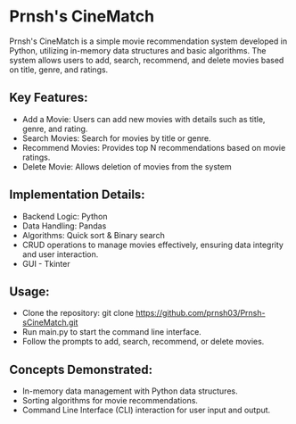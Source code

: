 # Prnsh's CineMatch
Prnsh's CineMatch is a simple movie recommendation system developed in Python, utilizing in-memory data structures and basic algorithms. The system allows users to add, search, recommend, and delete movies based on title, genre, and ratings.

## Key Features:
* Add a Movie: Users can add new movies with details such as title, genre, and rating.
* Search Movies: Search for movies by title or genre.
* Recommend Movies: Provides top N recommendations based on movie ratings.
* Delete Movie: Allows deletion of movies from the system

## Implementation Details:
* Backend Logic: Python
* Data Handling: Pandas
* Algorithms: Quick sort & Binary search 
* CRUD operations to manage movies effectively, ensuring data integrity and user interaction.
* GUI - Tkinter

## Usage:
* Clone the repository: git clone https://github.com/prnsh03/Prnsh-sCineMatch.git
* Run main.py to start the command line interface.
* Follow the prompts to add, search, recommend, or delete movies.

## Concepts Demonstrated:
* In-memory data management with Python data structures.
* Sorting algorithms for movie recommendations.
* Command Line Interface (CLI) interaction for user input and output.
